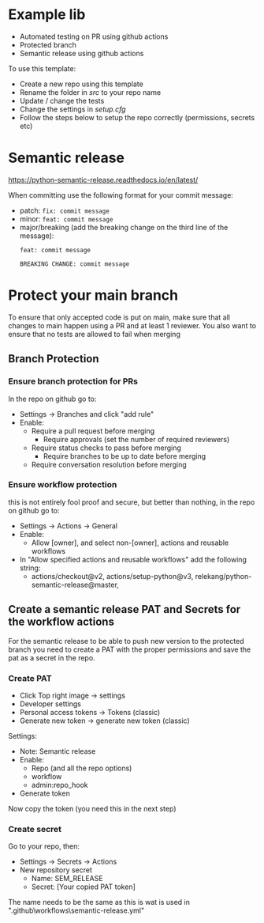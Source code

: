 # Example lib
* Automated testing on PR using github actions
* Protected branch
* Semantic release using github actions

To use this template:
* Create a new repo using this template
* Rename the folder in *src* to your repo name
* Update / change the tests
* Change the settings in *setup.cfg*
* Follow the steps below to setup the repo correctly (permissions, secrets etc)




# Semantic release
https://python-semantic-release.readthedocs.io/en/latest/

When committing use the following format for your commit message:
* patch:
  `fix: commit message`
* minor:
`feat: commit message`
* major/breaking (add the breaking change on the third  line of the message):
    ```
    feat: commit message

    BREAKING CHANGE: commit message
    ```


# Protect your main branch
To ensure that only accepted code is put on main, make sure that all changes to main happen using a PR and at least 1
reviewer.
You also want to ensure that no tests are allowed to fail when merging
## Branch Protection
### Ensure branch protection for PRs
In the repo on github go to:
* Settings -> Branches and click "add rule"
* Enable:
  * Require a pull request before merging
    * Require approvals (set the number of required reviewers)
  * Require status checks to pass before merging
    * Require branches to be up to date before merging
  * Require conversation resolution before merging

### Ensure workflow protection
this is not entirely fool proof and secure, but better than nothing, in the repo on github go to:
* Settings -> Actions -> General
* Enable:
  * Allow [owner], and select non-[owner], actions and reusable workflows
* In "Allow specified actions and reusable workflows" add the following string:
  * actions/checkout@v2,
actions/setup-python@v3,
relekang/python-semantic-release@master,

## Create a semantic release PAT and Secrets for the workflow actions
For the semantic release to be able to push new version to the protected branch you need to
create a PAT with the proper permissions and save the pat as a secret in the repo.

### Create PAT
* Click Top right image -> settings
* Developer settings
* Personal access tokens -> Tokens (classic)
* Generate new token -> generate new token (classic)

Settings:
* Note: Semantic release
* Enable:
  * Repo (and all the repo options)
  * workflow
  * admin:repo_hook
* Generate token

Now copy the token (you need this in the next step)

### Create secret
Go to your repo, then:
* Settings -> Secrets -> Actions
* New repository secret
  * Name: SEM_RELEASE
  * Secret: [Your copied PAT token]

The name needs to be the same as this is wat is used in ".github\workflows\semantic-release.yml"

